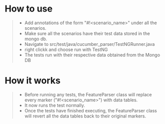 # How to use
> * Add annotations of the form "#!<scenario_name>" under all the scenarios.
> * Make sure all the scenarios have their test data stored in the mongo db.
> * Navigate to src/test/java/cucumber_parser/TestNGRunner.java
> * right clickk and choose run with TestNG
> * The tests run with their respective data obtained from the Mongo DB

# How it works
> * Before running any tests, the FeatureParser class will replace every marker ("#!<scenario_name>") with data tables.
> * It now runs the test normally.
> * Once the tests have finished executing, the FeatureParser class will revert all the data tables back to their original markers.
